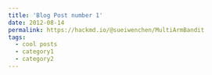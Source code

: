 ```yaml
---
title: 'Blog Post number 1'
date: 2012-08-14
permalink: https://hackmd.io/@sueiwenchen/MultiArmBandit
tags:
  - cool posts
  - category1
  - category2
---
```

